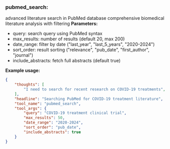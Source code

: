 ### pubmed_search:
advanced literature search in PubMed database
comprehensive biomedical literature analysis with filtering
**Parameters:**
- query: search query using PubMed syntax
- max_results: number of results (default 20, max 200)
- date_range: filter by date ("last_year", "last_5_years", "2020-2024")
- sort_order: result sorting ("relevance", "pub_date", "first_author", "journal")
- include_abstracts: fetch full abstracts (default true)

**Example usage:**
~~~json
{
    "thoughts": [
        "I need to search for recent research on COVID-19 treatments",
    ],
    "headline": "Searching PubMed for COVID-19 treatment literature",
    "tool_name": "pubmed_search",
    "tool_args": {
        "query": "COVID-19 treatment clinical trial",
        "max_results": 50,
        "date_range": "2020-2024",
        "sort_order": "pub_date",
        "include_abstracts": true
    }
}
~~~